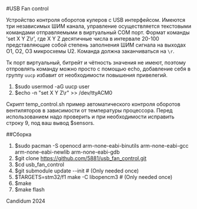 #USB Fan control

Устройство контроля оборотов кулеров с USB интерфейсом. Имеются три независимых ШИМ канала, управление осуществляется текстовыми командами отправляемыми в виртуальный COM порт. Формат команды 'set X Y Z\r', где X Y Z  десятичные числа в интервале 20-100 представляющие собой степень заполнения ШИМ сигнала на выходах O1, O2, O3 микросхемы U2. Команда должна заканчиваться на `\r`.

Тк порт виртуальный, битрейт и чётность значения не имеют, поэтому отпровлять команду можно просто с помощью echo, добавление себя в группу `uucp` избавит от необходимости повышения привелегий.
  
1. $sudo usermod -aG uucp user
2. $echo -n "set X Y Z\r" >> /dev/ttyACM0

Скрипт temp_control.sh пример автоматического контроля оборотов вентиляторов в зависимости от температуры процессора. Перед использованием надо проверить и при необходимости исправить строку 9, под ваш вывод $sensors.

##Сборка
 1. $sudo pacman -S openocd arm-none-eabi-binutils arm-none-eabi-gcc arm-none-eabi-newlib arm-none-eabi-gdb
 2. $git clone https://github.com/5881/usb_fan_control.git
 3. $cd usb_fan_control
 4. $git submodule update --init # (Only needed once)
 5. $TARGETS=stm32/f1 make -C libopencm3 # (Only needed once)
 6. $make 
 7. $make flash

Candidum 2024

